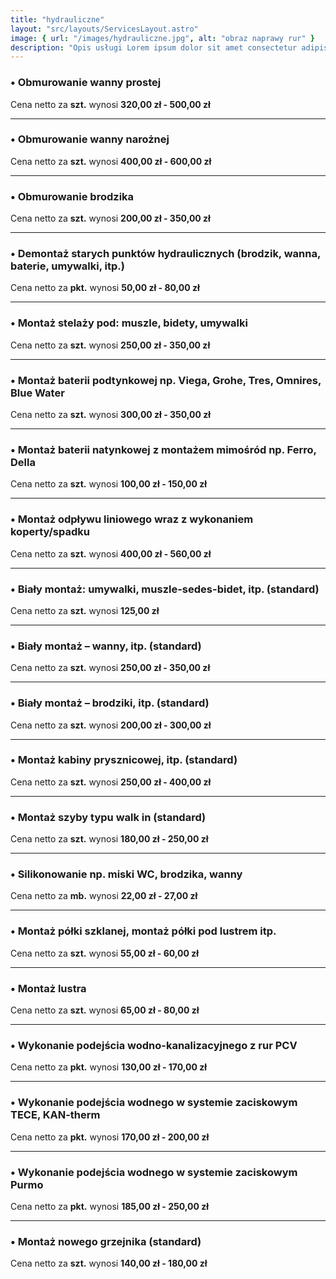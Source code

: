 ```yaml
---
title: "hydrauliczne"
layout: "src/layouts/ServicesLayout.astro"
image: { url: "/images/hydrauliczne.jpg", alt: "obraz naprawy rur" }
description: "Opis usługi Lorem ipsum dolor sit amet consectetur adipisicing elit. Consequatur, nobis."
---
```


### • Obmurowanie wanny prostej

Cena netto za **szt.** wynosi **320,00 zł - 500,00 zł**

---

### • Obmurowanie wanny narożnej

Cena netto za **szt.** wynosi **400,00 zł - 600,00 zł**

---

### • Obmurowanie brodzika

Cena netto za **szt.** wynosi **200,00 zł - 350,00 zł**

---

### • Demontaż starych punktów hydraulicznych (brodzik, wanna, baterie, umywalki, itp.)

Cena netto za **pkt.** wynosi **50,00 zł - 80,00 zł**

---

### • Montaż stelaży pod: muszle, bidety, umywalki

Cena netto za **szt.** wynosi **250,00 zł - 350,00 zł**

---

### • Montaż baterii podtynkowej np. Viega, Grohe, Tres, Omnires, Blue Water

Cena netto za **szt.** wynosi **300,00 zł - 350,00 zł**

---

### • Montaż baterii natynkowej z montażem mimośród np. Ferro, Della

Cena netto za **szt.** wynosi **100,00 zł - 150,00 zł**

---

### • Montaż odpływu liniowego wraz z wykonaniem koperty/spadku

Cena netto za **szt.** wynosi **400,00 zł - 560,00 zł**

---

### • Biały montaż: umywalki, muszle-sedes-bidet, itp. (standard)

Cena netto za **szt.** wynosi **125,00 zł**

---

### • Biały montaż – wanny, itp. (standard)

Cena netto za **szt.** wynosi **250,00 zł - 350,00 zł**

---

### • Biały montaż – brodziki, itp. (standard)

Cena netto za **szt.** wynosi **200,00 zł - 300,00 zł**

---

### • Montaż kabiny prysznicowej, itp. (standard)

Cena netto za **szt.** wynosi **250,00 zł - 400,00 zł**

---

### • Montaż szyby typu walk in (standard)

Cena netto za **szt.** wynosi **180,00 zł - 250,00 zł**

---

### • Silikonowanie np. miski WC, brodzika, wanny

Cena netto za **mb.** wynosi **22,00 zł - 27,00 zł**

---

### • Montaż półki szklanej, montaż półki pod lustrem itp.

Cena netto za **szt.** wynosi **55,00 zł - 60,00 zł**

---

### • Montaż lustra

Cena netto za **szt.** wynosi **65,00 zł - 80,00 zł**

---

### • Wykonanie podejścia wodno-kanalizacyjnego z rur PCV

Cena netto za **pkt.** wynosi **130,00 zł - 170,00 zł**

---

### • Wykonanie podejścia wodnego w systemie zaciskowym TECE, KAN-therm

Cena netto za **pkt.** wynosi **170,00 zł - 200,00 zł**

---

### • Wykonanie podejścia wodnego w systemie zaciskowym Purmo

Cena netto za **pkt.** wynosi **185,00 zł - 250,00 zł**

---

### • Montaż nowego grzejnika (standard)

Cena netto za **szt.** wynosi **140,00 zł - 180,00 zł**
